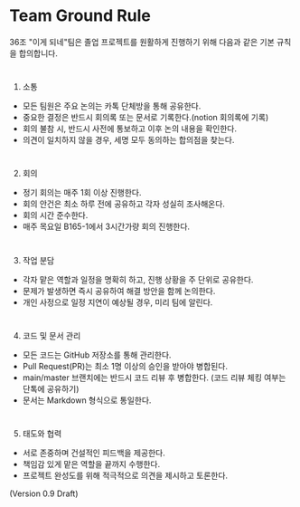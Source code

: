 # Team Ground Rule 

36조 "이게 되네"팀은 졸업 프로젝트를 원활하게 진행하기 위해 다음과 같은 기본 규칙을 합의합니다.  

# 
1. 소통 
- 모든 팀원은 주요 논의는 카톡 단체방을 통해 공유한다.  
- 중요한 결정은 반드시 회의록 또는 문서로 기록한다.(notion 회의록에 기록) 
- 회의 불참 시, 반드시 사전에 통보하고 이후 논의 내용을 확인한다.
- 의견이 일치하지 않을 경우, 세명 모두 동의하는 합의점을 찾는다.

# 
2. 회의 
- 정기 회의는 매주 1회 이상 진행한다.  
- 회의 안건은 최소 하루 전에 공유하고 각자 성실히 조사해온다.  
- 회의 시간 준수한다.
- 매주 목요일 B165-1에서 3시간가량 회의 진행한다.

# 
3. 작업 분담 
- 각자 맡은 역할과 일정을 명확히 하고, 진행 상황을 주 단위로 공유한다.  
- 문제가 발생하면 즉시 공유하여 해결 방안을 함께 논의한다.  
- 개인 사정으로 일정 지연이 예상될 경우, 미리 팀에 알린다.  

# 
4. 코드 및 문서 관리 
- 모든 코드는 GitHub 저장소를 통해 관리한다.
- Pull Request(PR)는 최소 1명 이상의 승인을 받아야 병합된다.
- main/master 브랜치에는 반드시 코드 리뷰 후 병합한다. (코드 리뷰 체킹 여부는 단톡에 공유하기)
- 문서는 Markdown 형식으로 통일한다.  

# 
5. 태도와 협력 
- 서로 존중하며 건설적인 피드백을 제공한다.  
- 책임감 있게 맡은 역할을 끝까지 수행한다.  
- 프로젝트 완성도를 위해 적극적으로 의견을 제시하고 토론한다.


(Version 0.9 Draft)
